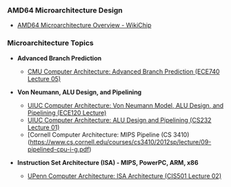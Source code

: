 ### **AMD64 Microarchitecture Design**
- [AMD64 Microarchitecture Overview - WikiChip](https://en.wikichip.org/wiki/amd/microarchitectures)

### **Microarchitecture Topics**

- **Advanced Branch Prediction**
  - [CMU Computer Architecture: Advanced Branch Prediction (ECE740 Lecture 05)](https://course.ece.cmu.edu/~ece740/f15/lib/exe/fetch.php?media=18-740-fall15-lecture05-branch-prediction-afterlecture.pdf)

- **Von Neumann, ALU Design, and Pipelining**
  - [UIUC Computer Architecture: Von Neumann Model, ALU Design, and Pipelining (ECE120 Lecture)](https://lumetta.web.engr.illinois.edu/120-S19/slide-copies/095-von-neumann-model.pdf)
  - [UIUC Computer Architecture: ALU Design and Pipelining (CS232 Lecture 01)](https://courses.grainger.illinois.edu/cs232/sp2009/lectures/S01.pdf)
  - [Cornell Computer Architecture: MIPS Pipeline (CS 3410)(https://www.cs.cornell.edu/courses/cs3410/2012sp/lecture/09-pipelined-cpu-i-g.pdf)

- **Instruction Set Architecture (ISA) - MIPS, PowerPC, ARM, x86**
  - [UPenn Computer Architecture: ISA Architecture (CIS501 Lecture 02)](https://acg.cis.upenn.edu/milom/cis501-Fall05/lectures/02_isa.pdf)
